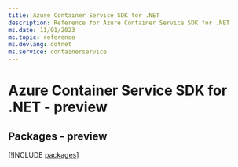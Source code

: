 ```yaml
---
title: Azure Container Service SDK for .NET
description: Reference for Azure Container Service SDK for .NET
ms.date: 11/01/2023
ms.topic: reference
ms.devlang: dotnet
ms.service: containerservice
---
```

# Azure Container Service SDK for .NET - preview
## Packages - preview
[!INCLUDE [packages](container-service-index.md)]